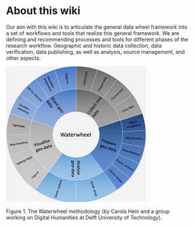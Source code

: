 # About this wiki
Our aim with this wiki is to articulate the general data wheel framework into a set of workflows and tools that realize this general framework. We are defining and recommending processes and tools for different phases of the research workflow. Geographic and historic data collection, data verification, data publishing, as well as analysis, source management, and other aspects.

![image](uploads/a179c4bf6a42c51e87eabbda378b1708/image.png)

Figure 1. The Waterwheel methodology (by Carola Hein and a group working on Digital Humanities at Delft University of Technology).

